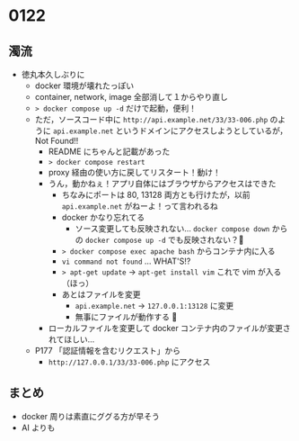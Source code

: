 # 0122

## 濁流

- 徳丸本久しぶりに
  - docker 環境が壊れたっぽい
  - container, network, image 全部消して１からやり直し
  - `> docker compose up -d` だけで起動，便利！
  - ただ，ソースコード中に `http://api.example.net/33/33-006.php` のように `api.example.net` というドメインにアクセスしようとしているが，Not Found!!
    - README にちゃんと記載があった
    - `> docker compose restart`
    - proxy 経由の使い方に戻してリスタート！動け！
    - うん，動かねぇ！アプリ自体にはブラウザからアクセスはできた
      - ちなみにポートは 80, 13128 両方とも行けたが，以前 `api.example.net` がねーよ！って言われるね
      - docker かなり忘れてる
        - ソース変更しても反映されない… `docker compose down` からの `docker compose up -d` でも反映されない？🤔
      - `> docker compose exec apache bash` からコンテナ内に入る
      - `vi command not found` … WHAT'S!?
      - `> apt-get update` → `apt-get install vim` これで vim が入る（ほっ）
      - あとはファイルを変更
        - `api.example.net` → `127.0.0.1:13128` に変更
        - 無事にファイルが動作する 🎉
    - ローカルファイルを変更して docker コンテナ内のファイルが変更されてほしい…
  - P177 「認証情報を含むリクエスト」から
    - `http://127.0.0.1/33/33-006.php` にアクセス

## まとめ

- docker 周りは素直にググる方が早そう
- AI よりも
